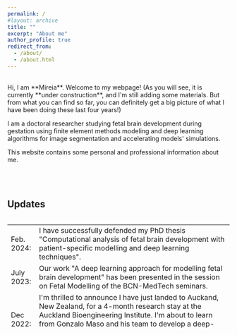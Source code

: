 ```yaml
---
permalink: /
#layout: archive
title: ""
excerpt: "About me"
author_profile: true
redirect_from: 
  - /about/
  - /about.html
---
```

<br />
Hi, I am **Mireia**. Welcome to my webpage! (As you will see, it is currently **under construction**, and I'm still adding some materials. But from what you can find so far, you can definitely get a big picture of what I have been doing these last four years!)

I am a doctoral researcher studying fetal brain development during gestation using finite element methods modeling and deep learning algorithms for image segmentation and accelerating models' simulations.

This website contains some personal and professional information about me.
<br />
<br />
<br />
<br />

## Updates
<style>
table, tr, td {
    border: none;
}
</style>
<div style="height:250px;overflow:auto;border:0px;border-collapse: collapse;" >
<table  border="none" style="border:0px;border-collapse: collapse;" rules="none" >
<colgroup>
       <col span="1" style="width: 12%;">
       <col span="1" style="width: 88%;">
</colgroup>
<tr><td> Feb. 2024: </td> <td> I have successfully defended my PhD thesis "Computational analysis of fetal brain development with patient-specific modelling and deep learning techniques".
</td></tr> 
<tr><td> July 2023: </td> <td> Our work "A deep learning approach for modelling fetal brain development" has been presented in the session on Fetal Modelling of the BCN-MedTech seminars.
</td></tr> 
<tr><td> Dec 2022: </td> <td> I'm thrilled to announce I have just landed to Auckand, New Zealand, for a 4-month research stay at the Auckland Bioengineering Institute. I'm about to learn from Gonzalo Maso and his team to develop a deep-learning surrogate model able to accelerate FEM simulations of brain growth and folding.
</td></tr> 
<tr><td> March 2022: </td> <td> Our work <a href="https://www.sciencedirect.com/science/article/pii/S2666522022000028?via%3Dihub#fig0006">"Computational pipeline for the generation and validation of patient-specific mechanical models of brain development"</a> has been accepted at the Brain Multiphysics Journal.
</td></tr> 
</table>
